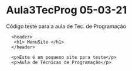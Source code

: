 # Aula3TecProg 05-03-21
Código teste para a aula de Tec. de Programação

<html>
   <head>
       <title> Meu site </title>
   </head>

   <body>

      <header>
       <h1> MenuSite </h1>
      </header>

      <p>Este é um pequeno site para teste</p>
      <p>Aula de Técnicas de Programação</p>

   </body>
</html>
